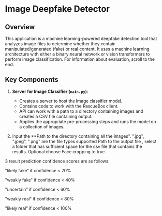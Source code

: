 # Image Deepfake Detector

## Overview
This application is a machine learning-powered deepfake detection tool that analyzes image files to determine whether they contain manipulated/generated (fake) or real content. It uses a machine learning architecture with either a binary neural network or vision transformers to perform image classification. For information about evaluation, scroll to the end.

## Key Components
1. **Server for Image Classifier (`main.py`)**: 
   - Creates a server to host the Image classifier model.
   - Contains code to work with the RescueBox client.
   - API can work with a path to a directory containing images and creates a CSV file containing output.
   - Applies the appropriate pre-processing steps and runs the model on a collection of images.

2. Input the **Path to the directory containing all the images". ".jpg", ".jpeg", ".png" are the file types supported
   Path to the output file , select a folder that has sufficient space for the csv file that contains the results.
   Optional choose Face cropping to true.

3   result prediction confidence scores are as follows:

   "likely fake" if confidence < 20%

   "weakly fake" if confidence < 40%
                
   "uncertain"   if confidence < 60%
                     
   "weakly real" if confidence < 80% 
   
   "likely real" if confidence < 100%
               
